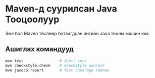 # Maven-д суурилсан Java Тооцоолуур

Энэ бол Maven төслөөр бүтээгдсэн энгийн Java тооны машин юм.

## Ашиглах командууд

```bash
mvn test                # JUnit тест
mvn checkstyle:check    # Checkstyle шалгалт
mvn jacoco:report       # Test coverage тайлан
